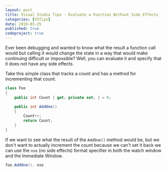 ```yaml
---
layout: post
title: Visual Studio Tips - Evaluate a Function Without Side Effects
categories: [VSTips]
date: 2019-03-25
published: true
codeproject: true
---
```


Ever been debugging and wanted to know what the result a function call would but calling it would change the state in a way that would make continuing difficult or impossible? Well, you can evaluate it and specify that it does not have any side effects.

<!--more-->

Take this simple class that tracks a count and has a method for incrementing that count. 

~~~ csharp
class Foo
{
    public int Count { get; private set; } = 0;

    public int AddOne()
    {
        Count++;
        return Count;
    }
}
~~~

If we want to see what the result of the `AddOne()` method would be, but we don't want to actually increment the count because we can't set it back we can use the `nse` (no side effects) format specifier in both the watch window and the Immediate Window.

~~~ csharp
foo.AddOne(), nse
~~~



